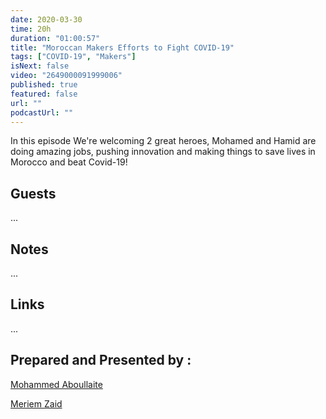 ```yaml
---
date: 2020-03-30
time: 20h
duration: "01:00:57"
title: "Moroccan Makers Efforts to Fight COVID-19"
tags: ["COVID-19", "Makers"]
isNext: false
video: "2649000091999006"
published: true
featured: false
url: ""
podcastUrl: ""
---
```


In this episode We're welcoming 2 great heroes, Mohamed and Hamid are doing amazing jobs, pushing innovation and making things to save lives in Morocco and beat Covid-19!

## Guests

...

## Notes

...

## Links

...

## Prepared and Presented by :

[Mohammed Aboullaite](https://aboullaite.me/)

[Meriem Zaid](https://www.facebook.com/MeriemZaid)
